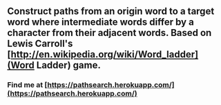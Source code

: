 ## Construct paths from an origin word to a target word where intermediate words differ by a character from their adjacent words. Based on Lewis Carroll's [http://en.wikipedia.org/wiki/Word_ladder](Word Ladder) game.

### Find me at [https://pathsearch.herokuapp.com/](https://pathsearch.herokuapp.com/)
